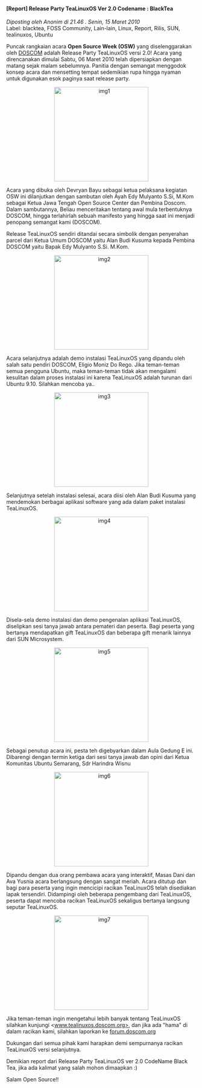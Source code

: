 #### [Report] Release Party TeaLinuxOS Ver 2.0 Codename : BlackTea
_Diposting oleh Anonim di 21.46 . Senin, 15 Maret 2010_
<br>
Label: blacktea, FOSS Community, Lain-lain, Linux, Report, Rilis, SUN, tealinuxos, Ubuntu

Puncak rangkaian acara **Open Source Week (OSW)** yang diselenggarakan oleh [DOSCOM](http://doscom.org) adalah Release Party TeaLinuxOS versi 2.0! Acara yang direncanakan dimulai Sabtu, 06 Maret 2010 telah dipersiapkan dengan matang sejak malam sebelumnya. Panitia dengan semangat menggodok konsep acara dan mensetting tempat sedemikian rupa hingga nyaman untuk digunakan esok paginya saat release party.
<p align="center">
	<img src="./posts/2010-03-15-report-release-party-tealinuxos-ver-20/img2341resizev.jpg" height="250px" alt="img1">
</p> 

Acara yang dibuka oleh Devryan Bayu sebagai ketua pelaksana kegiatan OSW ini dilanjutkan dengan sambutan oleh Ayah Edy Mulyanto S.Si, M.Kom sebagai Ketua Jawa Tengah Open Source Center dan Pembina Doscom. Dalam sambutannya, Beliau menceritakan tentang awal mula terbentuknya DOSCOM, hingga terlahirlah sebuah manifesto yang hingga saat ini menjadi penopang semangat kami (DOSCOM).

Release TeaLinuxOS sendiri ditandai secara simbolik dengan penyerahan parcel dari Ketua Umum DOSCOM yaitu Alan Budi Kusuma kepada Pembina DOSCOM yaitu Bapak Edy Mulyanto S.Si. M.Kom.
<p align="center">
	<img src="https://img35.imageshack.us/img35/1597/img2360resize.jpg" height="250px" alt="img2">
</p> 

Acara selanjutnya adalah demo instalasi TeaLinuxOS yang dipandu oleh salah satu pendiri DOSCOM, Eligio Moniz Do Rego. Jika teman-teman semua pengguna Ubuntu, maka teman-teman tidak akan mengalami kesulitan dalam proses instalasi ini karena TeaLinuxOS adalah turunan dari Ubuntu 9.10. Silahkan mencoba ya..
<p align="center">
	<img src="http://img215.imageshack.us/img215/8937/img2369resize.jpg" height="250px" alt="img3">
</p> 

Selanjutnya setelah instalasi selesai, acara diisi oleh Alan Budi Kusuma yang mendemokan berbagai aplikasi software yang ada dalam paket instalasi TeaLinuxOS.
<p align="center">
	<img src="https://img10.imageshack.us/img10/7278/img2421resizeh.jpg" height="250px" alt="img4">
</p> 

Disela-sela demo instalasi dan demo pengenalan aplikasi TeaLinuxOS, diselipkan sesi tanya jawab antara pemateri dan peserta. Bagi peserta yang bertanya mendapatkan gift TeaLinuxOS dan beberapa gift menarik lainnya dari SUN Microsystem.
<p align="center">
	<img src="https://img35.imageshack.us/img35/8017/img2432resize.jpg" height="250px" alt="img5">
</p> 

Sebagai penutup acara ini, pesta teh digebyarkan dalam Aula Gedung E ini. Dibarengi dengan termin ketiga dari sesi tanya jawab dan opini dari Ketua Komunitas Ubuntu Semarang, Sdr Harindra Wisnu
<p align="center">
	<img src="http://img169.imageshack.us/img169/6493/img2433resize.jpg" height="250px" alt="img6">
</p> 

Dipandu dengan dua orang pembawa acara yang interaktif, Masas Dani dan Ava Yusnia acara berlangsung dengan sangat meriah. Acara ditutup dan bagi para peserta yang ingin mencicipi racikan TeaLinuxOS telah disediakan lapak tersendiri. Didampingi oleh beberapa pengembang dari TeaLinuxOS, peserta dapat mencoba racikan TeaLinuxOS sekaligus bertanya langsung seputar TeaLinuxOS.
<p align="center">
	<img src="http://img24.imageshack.us/img24/5918/img2559resize.jpg" height="250px" alt="img7">
</p> 


Jika teman-teman ingin mengetahui lebih banyak tentang TeaLinuxOS silahkan kunjungi <www.tealinuxos.doscom.org>, dan jika ada "hama" di dalam racikan kami, silahkan laporkan ke [forum.doscom.org](http://forum.doscom.org)

Dukungan dari semua pihak kami harapkan demi sempurnanya racikan TeaLinuxOS versi selanjutnya.

Demikian report dari Release Party TeaLinuxOS ver 2.0 CodeName Black Tea, jika ada kalimat yang salah mohon dimaapkan :)

Salam Open Source!! 